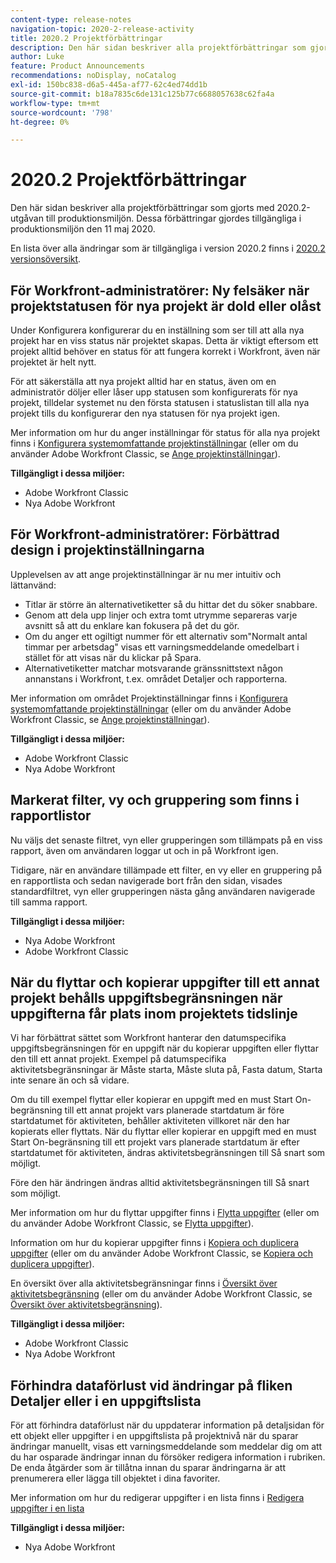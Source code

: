 ```yaml
---
content-type: release-notes
navigation-topic: 2020-2-release-activity
title: 2020.2 Projektförbättringar
description: Den här sidan beskriver alla projektförbättringar som gjorts med 2020.2-utgåvan till produktionsmiljön. Dessa förbättringar gjordes tillgängliga i produktionsmiljön den 11 maj 2020.
author: Luke
feature: Product Announcements
recommendations: noDisplay, noCatalog
exl-id: 150bc838-d6a5-445a-af77-62c4ed74dd1b
source-git-commit: b18a7835c6de131c125b77c6688057638c62fa4a
workflow-type: tm+mt
source-wordcount: '798'
ht-degree: 0%

---
```


# 2020.2 Projektförbättringar

Den här sidan beskriver alla projektförbättringar som gjorts med 2020.2-utgåvan till produktionsmiljön. Dessa förbättringar gjordes tillgängliga i produktionsmiljön den 11 maj 2020.

En lista över alla ändringar som är tillgängliga i version 2020.2 finns i [2020.2 versionsöversikt](../../../product-announcements/product-releases/2020.2.-release-activity/2020-2-release-overview.md).

## För Workfront-administratörer: Ny felsäker när projektstatusen för nya projekt är dold eller olåst

Under Konfigurera konfigurerar du en inställning som ser till att alla nya projekt har en viss status när projektet skapas. Detta är viktigt eftersom ett projekt alltid behöver en status för att fungera korrekt i Workfront, även när projektet är helt nytt.

För att säkerställa att nya projekt alltid har en status, även om en administratör döljer eller låser upp statusen som konfigurerats för nya projekt, tilldelar systemet nu den första statusen i statuslistan till alla nya projekt tills du konfigurerar den nya statusen för nya projekt igen.

Mer information om hur du anger inställningar för status för alla nya projekt finns i [Konfigurera systemomfattande projektinställningar](../../../administration-and-setup/set-up-workfront/configure-system-defaults/set-project-preferences.md) (eller om du använder Adobe Workfront Classic, se [Ange projektinställningar](https://experienceleague.adobe.com/sv/docs/workfront/using/home)).

**Tillgängligt i dessa miljöer:**

* Adobe Workfront Classic
* Nya Adobe Workfront

## För Workfront-administratörer: Förbättrad design i projektinställningarna

Upplevelsen av att ange projektinställningar är nu mer intuitiv och lättanvänd:

* Titlar är större än alternativetiketter så du hittar det du söker snabbare.
* Genom att dela upp linjer och extra tomt utrymme separeras varje avsnitt så att du enklare kan fokusera på det du gör.
* Om du anger ett ogiltigt nummer för ett alternativ som&quot;Normalt antal timmar per arbetsdag&quot; visas ett varningsmeddelande omedelbart i stället för att visas när du klickar på Spara.
* Alternativetiketter matchar motsvarande gränssnittstext någon annanstans i Workfront, t.ex. området Detaljer och rapporterna.

Mer information om området Projektinställningar finns i [Konfigurera systemomfattande projektinställningar](../../../administration-and-setup/set-up-workfront/configure-system-defaults/set-project-preferences.md) (eller om du använder Adobe Workfront Classic, se [Ange projektinställningar](https://experienceleague.adobe.com/sv/docs/workfront/using/home)).

**Tillgängligt i dessa miljöer:**

* Adobe Workfront Classic
* Nya Adobe Workfront

## Markerat filter, vy och gruppering som finns i rapportlistor

Nu väljs det senaste filtret, vyn eller grupperingen som tillämpats på en viss rapport, även om användaren loggar ut och in på Workfront igen.

Tidigare, när en användare tillämpade ett filter, en vy eller en gruppering på en rapportlista och sedan navigerade bort från den sidan, visades standardfiltret, vyn eller grupperingen nästa gång användaren navigerade till samma rapport.

**Tillgängligt i dessa miljöer:**

* Nya Adobe Workfront
* Adobe Workfront Classic

## När du flyttar och kopierar uppgifter till ett annat projekt behålls uppgiftsbegränsningen när uppgifterna får plats inom projektets tidslinje

Vi har förbättrat sättet som Workfront hanterar den datumspecifika uppgiftsbegränsningen för en uppgift när du kopierar uppgiften eller flyttar den till ett annat projekt. Exempel på datumspecifika aktivitetsbegränsningar är Måste starta, Måste sluta på, Fasta datum, Starta inte senare än och så vidare.

Om du till exempel flyttar eller kopierar en uppgift med en must Start On-begränsning till ett annat projekt vars planerade startdatum är före startdatumet för aktiviteten, behåller aktiviteten villkoret när den har kopierats eller flyttats. När du flyttar eller kopierar en uppgift med en must Start On-begränsning till ett projekt vars planerade startdatum är efter startdatumet för aktiviteten, ändras aktivitetsbegränsningen till Så snart som möjligt.

Före den här ändringen ändras alltid aktivitetsbegränsningen till Så snart som möjligt.

Mer information om hur du flyttar uppgifter finns i [Flytta uppgifter](../../../manage-work/tasks/manage-tasks/move-tasks.md) (eller om du använder Adobe Workfront Classic, se [Flytta uppgifter](https://experienceleague.adobe.com/sv/docs/workfront/using/home)).

Information om hur du kopierar uppgifter finns i [Kopiera och duplicera uppgifter](../../../manage-work/tasks/manage-tasks/copy-and-duplicate-tasks.md) (eller om du använder Adobe Workfront Classic, se [Kopiera och duplicera uppgifter](https://experienceleague.adobe.com/sv/docs/workfront/using/home)).

En översikt över alla aktivitetsbegränsningar finns i [Översikt över aktivitetsbegränsning](../../../manage-work/tasks/task-constraints/task-constraint-overview.md) (eller om du använder Adobe Workfront Classic, se [Översikt över aktivitetsbegränsning](https://experienceleague.adobe.com/sv/docs/workfront/using/home)).

**Tillgängligt i dessa miljöer:**

* Adobe Workfront Classic
* Nya Adobe Workfront

## Förhindra dataförlust vid ändringar på fliken Detaljer eller i en uppgiftslista

För att förhindra dataförlust när du uppdaterar information på detaljsidan för ett objekt eller uppgifter i en uppgiftslista på projektnivå när du sparar ändringar manuellt, visas ett varningsmeddelande som meddelar dig om att du har osparade ändringar innan du försöker redigera information i rubriken. De enda åtgärder som är tillåtna innan du sparar ändringarna är att prenumerera eller lägga till objektet i dina favoriter.

Mer information om hur du redigerar uppgifter i en lista finns i [Redigera uppgifter i en lista](../../../manage-work/tasks/manage-tasks/edit-tasks-in-a-list.md)

**Tillgängligt i dessa miljöer:**

* Nya Adobe Workfront

